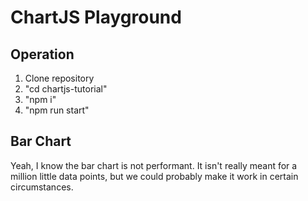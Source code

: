 # ChartJS Playground

## Operation

1. Clone repository
2. "cd chartjs-tutorial"
3. "npm i"
4. "npm run start"

## Bar Chart
Yeah, I know the bar chart is not performant. It isn't really meant for a million little data points, but we could probably make it work in certain circumstances.